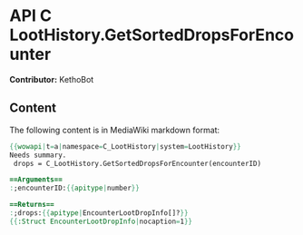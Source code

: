# API C LootHistory.GetSortedDropsForEncounter

**Contributor:** KethoBot

## Content

The following content is in MediaWiki markdown format:

```mediawiki
{{wowapi|t=a|namespace=C_LootHistory|system=LootHistory}}
Needs summary.
 drops = C_LootHistory.GetSortedDropsForEncounter(encounterID)

==Arguments==
:;encounterID:{{apitype|number}}

==Returns==
:;drops:{{apitype|EncounterLootDropInfo[]?}}
{{:Struct EncounterLootDropInfo|nocaption=1}}
```
